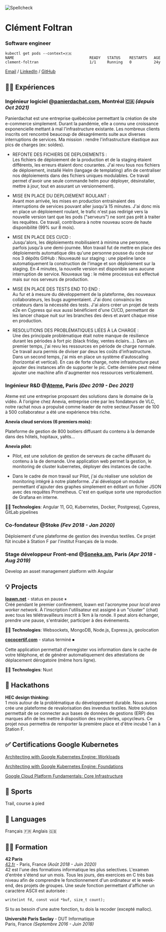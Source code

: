 ![Spellcheck](https://github.com/cfoltran/cv/actions/workflows/main.yaml/badge.svg)
# Clément Foltran

### Software engineer<br>
```
kubectl get pods --context=🇫🇷
NAME                                  READY   STATUS    RESTARTS   AGE
clement-foltran                       1/1     Running   0          24y
```

[Email](mailto:clement.foltran@protonmail.com) / [LinkedIn](https://www.linkedin.com/in/clementfoltran/) / [GitHub](https://github.com/cfoltran/)

## 👨‍💻 Expériences

### **Ingénieur logiciel** @[panierdachat.com](https://panierdachat.com), Montréal 🇨🇦 *(depuis Oct 2021)*

Panierdachat est une entreprise québécoise permettant la création de site e-commerce simplement. Durant la pandémie, elle a connu une croissance exponencielle mettant à mal l'infrastructure existante. Les nombreux clients inscrits ont rencontré beaucoup de désagréments suite aux diverses interruptions de services. Ma mission : rendre l'infrastructure élastique aux pics de charges (ex: soldes).

* REFONTE DES FICHIERS DE DEPLOIEMENTS :<br>
Les fichiers de déploiement de la production et de la staging étaient différents, les erreurs étaient donc courantes. J'ai revu tous nos fichiers de déploiement, installé Helm (langage de templating) afin de centraliser nos déploiements dans des fichiers uniques modulables. Ce travail permet d'avoir une seule commande helm pour déployer, désinstaller, mettre à jour, tout en assurant un versionnement).

* MISE EN PLACE DU DEPLOIEMENT ROULANT : <br>
Avant mon arrivée, les mises en production entrainaient des interruptions de services pouvant aller jusqu'à 15 minutes. J'ai donc mis en place un déploiement roulant, le trafic n'est pas redirigé vers la nouvelle version tant que les pods ("serveurs") ne sont pas prêt à traiter les requêtes. Ce travail, contribuera à notre nouveau score de haute disponibilité (99% sur 8 mois).

* MISE EN PLACE DES CI/CD :<br>
Jusqu'alors, les déploiements mobilisaient à minima une personne, parfois jusqu'à une demi-journée. Mon travail fut de mettre en place des déploiements automatique dès qu'une personne pousse du code sur nos 3 dépôts GitHub : Nouveauté sur staging : une pipeline lance automatiquement la construction de l'image et son déploiement sur la staging. En 4 minutes, la nouvelle version est disponible sans aucune interruption de service. Nouveaux tag : le même processus est effectué mais sur nos serveurs de production.

* MISE EN PLACE DES TESTS END TO END :<br>
Au fur et à mesure du développement de la plateforme, des nouveaux collaborateurs, les bugs augmentaient. J'ai donc convaincu les créateurs dans la nécessité des tests. J'ai alors créer un projet de tests e2e en Cypress qui eux aussi bénéficient d'une CI/CD, permettant de les lancer chaque nuit sur les branches des devs et avant chaque mise en production.

* RESOLUTIONS DES PROBLÉMATIQUES LIÉES À LA CHARGE : <br>
Une des principale problématique était notre manque de résilience durant les périodes à fort pic (black friday, ventes éclairs...). Dans un premier temps, j'ai revu les ressources en période de charge normale. Ce travail aura permis de diviser par deux les coûts d'infrastructure. Dans un second temps, j'ai mis en place un système d'autoscaling (horizontal et vertical). En cas de forte charge, notre infrastructure peut ajouter des instances afin de supporter le pic. Cette dernière peut même ajouter une machine afin d'augmenter nos ressources verticalement.

### **Ingénieur R&D** @[Ateme](https://www.ateme.com), Paris *(Dec 2019 - Dec 2021)*<br>
Ateme est une entreprise proposant des solutions dans le domaine de la vidéo. À l'origine chez Anevia, entreprise crée par les fondateurs de VLC, notre rachat nous a propulsé comme leader de notre secteur.Passer de 100 à 500 collaborateur a été une expérience très riche.


**Anevia cloud services (6 premiers mois):**

Plateforme de gestion de 800 boitiers diffusant du contenu à la demande dans des hôtels, hopitaux, yahts...

**Anevia pilot:**

* Pilot, est une solution de gestion de serveurs de cache diffusant du contenu à la de demande. Une application web permet la gestion, le monitoring de cluster kubernetes, déployer des instances de cache.<br>

* Dans le cadre de mon travail sur Pilot, j'ai du réaliser une solution de monitoring intégré à notre plateforme. J'ai développé un module permettant d'ajouter des graphes simplement en éditant un fichier JSON avec des requêtes Prometheus. C'est en quelque sorte une reproduction de Grafana en interne.

**👨‍💻 Technologies**: Angular 11, GO, Kubernetes, Docker, Postgresql, Cypress, GitLab pipelines

### **Co-fondateur** @Stoke *(Fev 2018 - Jan 2020)*<br>
Déploiement d'une plateforme de gestion des invendus textiles. Ce projet fût incubé à Station F par l'institut Français de la mode.

### **Stage développeur Front-end** @[Soneka.am](https://www.soneka.am), Paris *(Apr 2018 - Aug 2019)*<br>
Develop an asset management platform with Angular

## 💡 Projects

**[loawn.net](https://www.loawn.net)** - status en pause ⏸<br>
Créé pendant le premier confinement, loawn est l'acronyme pour *local area worker network*. À l'inscription l'utilisateur est assigné à un "cluster" (chat) avec tous les télétravailleurs inscrit à 1km à la ronde. Il peut alors échanger, prendre une pause, s'entraider, participer à des événements.

**👨‍💻 Technologies**: Websockets, MongoDB, Node.js, Express.js, geolocation

**[cococertif.com](https://github.com/cfoltran/covid-attestation-gen)** - status terminé ⏹

Cette application permettait d'enregister vos information dans le cache de votre téléphone, et de générer automatiquement des attestations de déplacement dérogatoire (même hors ligne).

**👨‍💻 Technologies**: Nuxt

## 🥷 Hackathons

**HEC design thinking:**<br>
1 mois autour de la problématique du développement durable. Nous avons crée une plateforme de revalorisation des invendus textiles. Notre solution permettait de se connecter aux bases de données de gestions (ERP) des marques afin de les mettre à disposition des recycleries, upcycleurs. Ce projet nous permettra de remporter la première place et d'être incubé 1 an à Station F.

## ✅ Certifications Google Kubernetes

[Architecting with Google Kubernetes Engine: Workloads](https://www.coursera.org/account/accomplishments/certificate/A4AKGB86KU7A)


[Architecting with Google Kubernetes Engine: Foundations](https://www.coursera.org/account/accomplishments/certificate/L9JFVTRL8J79)

[Google Cloud Platform Fundamentals: Core Infrastructure](https://www.coursera.org/account/accomplishments/certificate/ZKDKE4QT9DAU)

## 💪 Sports

Trail, course à pied

## 💬 Languages

Français 🇫🇷
Anglais 🇬🇧

## 👨‍🎓 Formation

**42 Paris**<br>
[42.fr](https://42.fr/) - Paris, France _(Août 2018 - Juin 2020)_ <br>
42 est l'une des formations informatique les plus selectives. L'examen d'entrée s'étend sur un mois. Tous les jours, des exercices en C très bas niveau afin de comprendre le fonctionnement d'un ordinateur et le week-end, des projets de groupes.
Une seule fonction permettant d'afficher un caractère ASCII est autorisée :

`write(int fd, const void *buf, size_t count);`

Si tu as besoin d'une autre fonction, tu dois la recoder (excepté malloc).

<!-- - [Hypertube](https://github.com/owalid/hypertube): Application that allows the user to search and watch free movies on a great interface. Our API scrapped YTS, popcorn databases to retrieve torrent hashes. When a user chooses a movie, our API uploads the movie to our server and streams the content with FFMPEG. The movie is kept on our servers for 10 days.<br>
Technologies: MongoDB, Vue, Vuetify, IPTV, Node.js, Express.js<br>
⚠️ Warning: the use of this application is illegal
- [Qinder](https://github.com/cfoltran/qinder): This is a tinder clone realized with PostgresSQL and Angular. -->

**Université Paris Saclay** - DUT Informatique<br>
Paris, France _(Septembre 2016 - Juin 2018)_ <br>
